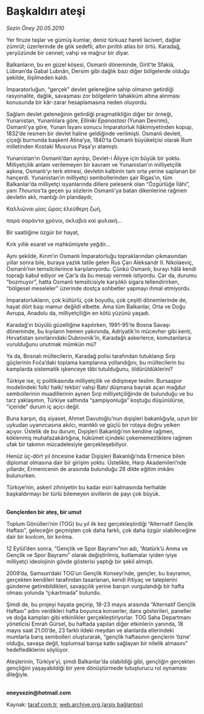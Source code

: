 # Başkaldırı ateşi

*Sezin Öney 20.05.2010*

<div class="yazi"><p>Yer firuze taşlar ve gümüş kumlar, deniz türkuaz hareli lacivert, dağlar zümrüt; üzerlerinde de gök sedefli, altın pırıltılı atlas bir örtü. Karadağ, yeryüzünde bir cennet; vahşi ve mağrur bir diyar. </p>
<p>Balkanların, bu en güzel köşesi, Osmanlı döneminde, Girit’te Sfakiá, Lübnan’da Gabal Lubnân, Dersim gibi dağlık bazı diğer bölgelerde olduğu şekilde, ilişilmeden kaldı. </p>
<p>İmparatorluğun, “gerçek” devlet geleneğine sahip olmanın getirdiği rasyonalite, dağlık, savaşması zor bölgelerin tahakküm altına alınması konusunda bir kâr-zarar hesaplamasına neden oluyordu. </p>
<p>Sağlam devlet geleneğinin getirdiği pragmatikliğin diğer bir örneği, Yunanistan, Yunanlılara göre, <i>El</i><i>liniki Epanastasi </i>(Yunan Devrimi), Osmanlı’ya göre, Yunan İsyanı sonucu İmparatorluk hâkimiyetinden kopup, 1832’de resmen bir devlet haline geldiğinde verilmişti. Osmanlı devleti, çiçeği burnunda başkent Atina’ya, 1840’ta Osmanlı büyükelçisi olarak Rum milletinden Kostaki Musurus Paşa’yı atamıştı. </p>
<p>Yunanistan’ın Osmanlı’dan ayrılışı, Devlet-i Âliyye için büyük bir şoktu. Milliyetçilik anlam verilemeyen bir kavram ve Yunanistan’ın milliyetçilik aşkına, Osmanlı’yı terk etmesi, devletin kalbinin tam orta yerine saplanan bir hançerdi. Yunanistan’ın milliyetçi sembollerinden şair Rigas’ın, tüm Balkanlar’da milliyetçi isyanlarında dillere pelesenk olan “Özgürlüğe İlâhi”, yani <i>Thourios</i>’ta geçen şu sözlerin Osmanlı’ya batan dikenlerine rağmen devletin aklı, mantığı ön plandaydı; </p>
<p>Καλλιῶναι μίας ὥρας ἐλεύθερη ζωή, </p>
<p>παρὰ σαράντα χρόνοι, σκλαβιὰ καὶ φυλακή...</p>
<p>Bir saatliğine özgür bir hayat,</p>
<p>Kırk yıllık esaret ve mahkûmiyete yeğdir...</p>
<p>Aynı şekilde, Kırım’ın Osmanlı İmparatorluğu topraklarından çıkmasından yıllar sonra bile, buraya yazlık tatile gelen Rus Çarı Aleksandr II. Nikolaeviç, Osmanlı’nın temsilcilerince karşılanıyordu. Çünkü Osmanlı, burayı hâlâ kendi toprağı kabul ediyor ve Çar’a da bu mesajı vermek istiyordu. Çar da, durumu “bozmuyor”, hatta Osmanlı temsilcisiyle karşılıklı sigara tellendirirken, “bölgesel meseleler” üzerinde dostça sohbetler yapmayı ihmal etmiyordu. </p>
<p>İmparatorlukların, çok kültürlü, çok boyutlu, çok çeşitli dönemlerinde de, hayat dört başı mamur değildi elbette. Ama tüm Balkanlar, Orta ve Doğu Avrupa, Anadolu da, milliyetçiliğin en kötü yüzünü yaşadı. </p>
<p>Karadağ’ın büyülü güzelliğine kapılırken, 1991-95’te Bosna Savaşı döneminde, bu kıyıların hemen yakınında, Adriyatik’in mücevher gibi kenti, Hırvatistan sınırlarındaki Dubrovnik’in, Karadağlı askerlerce, komutanlarca vurulduğunu unutmak mümkün mü?</p>
<p>Ya da, Bosnalı mültecilerin, Karadağ polisi tarafından tutuklanıp Sırp güçlerinin Foča’daki toplama kamplarına yollandığını, bu mültecilerin bu kamplarda sistematik işkenceye tâbi tutulduğunu, öldürüldüklerini? </p>
<p>Türkiye ise, iç politikasında milliyetçilik ve didişmeye teslim. Bursaspor modelindeki folk/ halk/ tekbir/ vahşi Batı/ düşmana bayrak açan mağdur sembollerinin muadillerinin aynen Sırp milliyetçiliğinde de bulunduğu ve bu tarz yaklaşımın, Türkiye sathında “şampiyonluğa” koştuğu düşünülürse, “içeride” durum iç açıcı değil. </p>
<p>Buna karşın, dış siyaset, Ahmet Davutoğlu’nun dışişleri bakanlığıyla, uzun bir uykudan uyanırcasına akılcı, mantıklı ve güçlü bir rotaya doğru yelken açıyor. Üstelik de bu durum, Dışişleri Bakanlığı’nın kendine rağmen, köklenmiş muhafazakârlığına, hükümet içindeki çekememezliklere rağmen ufak bir takımın mücadelesiyle gerçekleşebiliyor.</p>
<p>Henüz üç-dört yıl öncesine kadar Dışişleri Bakanlığı’nda Ermenice bilen diplomat olmasına dair bir girişim yoktu. Üstelikte, Harp Akademileri’nde yıllardır, Ermenicenin de arasında bulunduğu 28 dilde eğitim imkânı bulunurken. </p>
<p>Türkiye’nin, askerî zihniyetin bu kadar esiri kalmasında herhalde başkaldırmayı bir türlü bilemeyen sivillerin de payı çok büyük. </p>
<p><b><br/>Gençlerden bir ateş, bir umut </b></p>
<p>Toplum Gönülleri’nin (TOG) bu yıl ilk kez gerçekleştirdiği “Alternatif Gençlik Haftası”, geleceğin geçmişten çok daha farklı, çok daha özgür olabileceğine dair bir kıvılcım, bir kırılma.</p>
<p>12 Eylül’den sonra, “Gençlik ve Spor Bayramı”nın adı, “Atatürk’ü Anma ve Gençlik ve Spor Bayramı” olarak değiştirilmiş, kutlamalar iyiden iyiye milliyetçi ideolojinin gövde gösterisi yaptığı bir şekil almıştı. </p>
<p>2009’da, Samsun’daki TOG’un Gençlik Konseyi’nde, gençler, bu bayramın, gerçekten kendileri tarafından tasarlanan, kendi ihtiyaç ve taleplerini gündeme getirebildikleri, savaşçılık yerine barışın vurgulandığı bir hafta olması yolunda “çıkartmada” bulundu. </p>
<p>Şimdi de, bu projeyi hayata geçirip, 18-23 mayıs arasında “Alternatif Gençlik Haftası” adını verdikleri hafta boyunca konserler, dans gösterileri, paneller ve doğa kampları gibi etkinlikler gerçekleştiriyorlar. TOG Saha Departmanı yöneticisi Emrah Gürsel, bu haftada yapılan diğer etkinlerin yanında, 18 mayıs saat 21.00’de, 23 farklı ildeki meydan ve alanlarda ellerindeki mumlarla barış sembolleri oluşturarak, “gençlik haftasının gençlerin ‘özne’ olduğu, savaşa değil, toplumsal barışa katkı sağlayan bir nitelik almasını” hedeflediklerini söylüyor. </p>
<p>Ateşlerinin, Türkiye’yi, şimdi Balkanlar’da olabildiği gibi, gençliğin gerçekten gençliğini yaşayabildiği bir yere dönüştürmede tutuşturucu rol oynaması dileğiyle.</p>
<p><b><br/>oneysezin@hotmail.com</b></p></div>

Kaynak: [taraf.com.tr](m), [web.archive.org (arşiv bağlantısı)](http://web.archive.org/web/20100606052712/http://taraf.com.tr:80/sezin-oney/makale-baskaldiri-atesi.htm)
